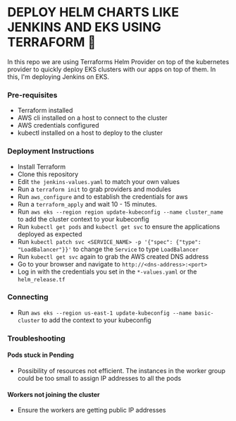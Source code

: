 # DEPLOY HELM CHARTS LIKE JENKINS AND EKS USING TERRAFORM :space_invader:

In this repo we are using Terraforms Helm Provider on top of the kubernetes provider to quickly deploy EKS clusters with our apps on top
of them. In this, I'm deploying Jenkins on EKS. 

### Pre-requisites

* Terraform installed
* AWS cli installed on a host to connect to the cluster
* AWS credentials configured
* kubectl installed on a host to deploy to the cluster

### Deployment Instructions
* Install Terraform
* Clone this repository
* Edit ```the jenkins-values.yaml``` to match your own values
* Run a ```terraform init``` to grab providers and modules
* Run ```aws_configure``` and to establish the credentials for aws
* Run a ```terraform_apply``` and wait 10 - 15 minutes. 
* Run ```aws eks --region region update-kubeconfig --name cluster_name``` to add the cluster context to your kubeconfig
* Run ```kubectl get pods``` and ```kubectl get svc``` to ensure the applications deployed as expected
* Run ```kubectl patch svc <SERVICE_NAME> -p '{"spec": {"type": "LoadBalancer"}}'``` to change the ```Service``` to type ```LoadBalancer```
* Run ```kubectl get svc``` again to grab the AWS created DNS address
* Go to your browser and navigate to ```http://<dns-address>:<port>```  
* Log in with the credentials you set in the ```*-values.yaml``` or the ```helm_release.tf```

### Connecting
* Run ```aws eks --region us-east-1 update-kubeconfig --name basic-cluster``` to add the context to your kubeconfig

### Troubleshooting

#### Pods stuck in Pending
* Possibility of resources not efficient. The instances in the worker group could be too small to assign IP addresses to all the pods

#### Workers not joining the cluster
* Ensure the workers are getting public IP addresses


